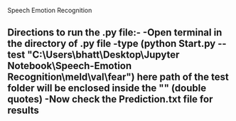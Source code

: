 Speech Emotion Recognition

Directions to run the .py file:-
-Open terminal in the directory of .py file
-type (python Start.py --test "C:\Users\bhatt\Desktop\Jupyter Notebook\Speech-Emotion Recognition\meld\val\fear") here path of the test folder will be enclosed inside the "" (double quotes)
-Now check the Prediction.txt file for results
-
